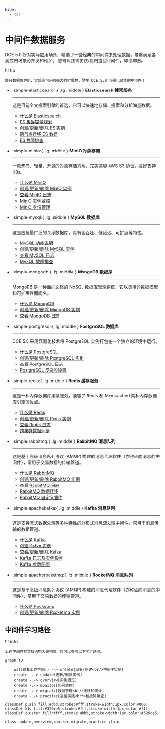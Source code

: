 ```yaml
---
hide:
  - toc
---
```


# 中间件数据服务

DCE 5.0 针对实际应用场景，精选了一些经典的中间件来处理数据，能够满足各类应用场景的开发和维护。
您可以按需安装/启用这些中间件，即插即用。

!!! tip

    提升数据库性能，实现高可用和强大的扩展性，尽在 DCE 5.0 容器化赋能的中间件！

<div class="grid cards" markdown>

- :simple-elasticsearch:{ .lg .middle } __Elasticsearch 搜索服务__

    ---

    这是目前全文搜索引擎的首选，它可以快速地存储、搜索和分析海量数据。

    - [什么是 Elasticsearch](./elasticsearch/intro/index.md)
    - [ES 集群容量规划](./elasticsearch/user-guide/cluster-capacity-plan.md)
    - [创建/更新/删除 ES 实例](./elasticsearch/user-guide/create.md)
    - [跨节点迁移 ES 数据](./elasticsearch/user-guide/migrate-es.md)
    - [ES 故障排查](./elasticsearch/faq/common-question-es.md)

- :simple-minio:{ .lg .middle } __MinIO 对象存储__

    ---

    一款热门、轻量、开源的对象存储方案，完美兼容 AWS S3 协议，友好支持 K8s。

    - [什么是 MinIO](./minio/intro/index.md)
    - [创建/更新/删除 MinIO 实例](./minio/user-guide/create.md)
    - [查看 MinIO 日志](./minio/user-guide/insight-log-config.md)
    - [MinIO 实例监控](./minio/user-guide/insight-log-config.md)
    - [MinIO 身份管理](./minio/user-guide/user-management.md)

</div>

<div class="grid cards" markdown>

- :simple-mysql:{ .lg .middle } __MySQL 数据库__

    ---

    这是应用最广泛的关系数据库，具有高吞吐、低延迟、可扩展等特性。

    - [MySQL 功能说明](./mysql/intro/features.md)
    - [创建/更新/删除 MySQL 实例](./mysql/user-guide/create.md)
    - [查看 MySQL 日志](./mysql/user-guide/logs.md)
    - [MySQL 故障排查](./mysql/faq/quick-check.md)

- :simple-mongodb:{ .lg .middle } __MongoDB 数据库__

    ---

    MongoDB 是一种面向文档的 NoSQL 数据库管理系统，它以灵活的数据模型和可扩展性而闻名。

    - [什么是 MongoDB](./mongodb/intro/index.md)
    - [创建/更新/删除 MongoDB 实例](./mongodb/user-guide/create.md)
    - [查看 MongoDB 日志](./mongodb/user-guide/logs.md)

</div>

<div class="grid cards" markdown>

- :simple-postgresql:{ .lg .middle } __PostgreSQL 数据库__

    ---

    DCE 5.0 采用容器化技术将 PostgreSQL 实例打包在一个独立的环境中运行。

    - [什么是 PostgreSQL](./postgresql/intro/index.md)
    - [创建/更新/删除 PostgreSQL 实例](./postgresql/user-guide/create.md)
    - [查看 PostgreSQL 日志](./postgresql/user-guide/logs.md)
    - [PostgreSQL 反亲和设置](./postgresql/user-guide/antiaffinity.md)

- :simple-redis:{ .lg .middle } __Redis 缓存服务__

    ---

    这是一种内存数据库缓存服务，兼容了 Redis 和 Memcached 两种内存数据库引擎的优点。

    - [什么是 Redis](./redis/intro/index.md)
    - [创建/更新/删除 Redis 实例](./redis/user-guide/create.md)
    - [查看 Redis 日志](./redis/user-guide/logs.md)
    - [跨集群数据同步](./redis/best-practice/index.md)

</div>

<div class="grid cards" markdown>

- :simple-rabbitmq:{ .lg .middle } __RabbitMQ 消息队列__

    ---

    这是基于高级消息队列协议 (AMQP) 构建的消息代理软件（亦称面向消息的中间件），常用于交易数据的传输管道。

    - [什么是 RabbitMQ](./rabbitmq/intro/index.md)
    - [创建/更新/删除 RabbitMQ 实例](./rabbitmq/user-guide/create.md)
    - [查看 RabbitMQ 日志](./rabbitmq/user-guide/logs.md)
    - [RabbitMQ 数据迁移](./rabbitmq/user-guide/migrate.md)
    - [RabbitMQ 自定义插件](./rabbitmq/faq/add-plugin.md)

- :simple-apachekafka:{ .lg .middle } __Kafka 消息队列__

    ---

    这是支持流式数据处理等多种特性的分布式消息流处理中间件，常用于消息传输的数据管道。

    - [什么是 Kafka](./kafka/intro/index.md)
    - [创建 Kafka 实例](./kafka/user-guide/create.md)
    - [查看/更新/删除 Kafka](./kafka/user-guide/view-update-delete.md)
    - [Kafka 日志及实例监控](./kafka/user-guide/insight-log.md)
    - [Kafka 参数配置](./kafka/user-guide/config.md)

</div>

<div class="grid cards" markdown>

- :simple-apacherocketmq:{ .lg .middle } __RocketMQ 消息队列__

    ---

    这是基于高级消息队列协议 (AMQP) 构建的消息代理软件（亦称面向消息的中间件），常用于交易数据的传输管道。

    - [什么是 Rocketmq](./rocketmq/intro/index.md)
    - [创建/更新/删除 Rocketmq 实例](./rocketmq/quick-start/create-rocketmq.md)

</div>

## 中间件学习路径

!!! info

    上述中间件的文档结构大致相同，您可以参考以下学习路径。

```mermaid
graph TD

    ws([选择工作空间]) --> create{部署/创建<br/>中间件实例}
    create -.-> update[更新/删除实例]
    create -.-> overview[实例概览]
    create -.-> monitor[实例监控]
    create -.-> migrate[数据管理<br/>迁移和同步]
    create -.-> practice[最佳实践<br/>和故障排查]

classDef plain fill:#ddd,stroke:#fff,stroke-width:1px,color:#000;
classDef k8s fill:#326ce5,stroke:#fff,stroke-width:1px,color:#fff;
classDef cluster fill:#fff,stroke:#bbb,stroke-width:1px,color:#326ce5;

class update,overview,monitor,migrate,practice plain
```
